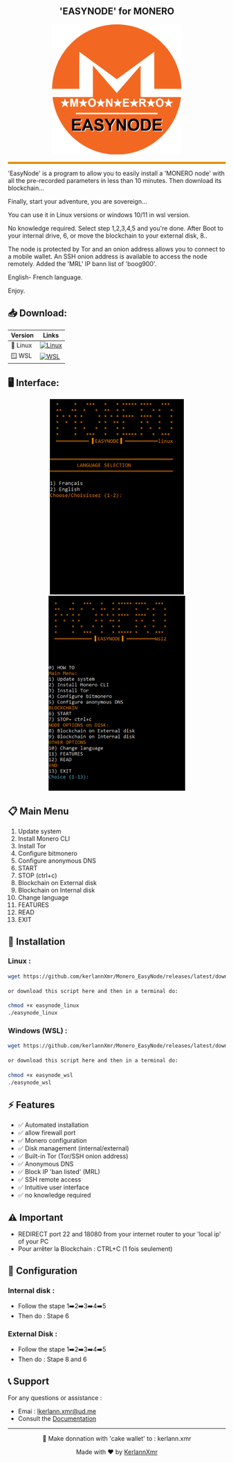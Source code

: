 <div align="center">

## 'EASYNODE' for MONERO 

<img src="picture/logo.png" width="300" height="300" alt="Monero EasyNode Logo">
</div>

<hr style="border-top: 3px solid orange;">
'EasyNode' is a program to allow you to easily install a 'MONERO node' with all the pre-recorded parameters in less than 10 minutes.
Then download its blockchain...

Finally, start your adventure, you are sovereign...

You can use it in Linux versions or windows 10/11 in wsl version. 

No knowledge required. Select step 1,2,3,4,5 and you're done. 
After Boot to your internal drive, 6, or move the blockchain to your external disk, 8..

The node is protected by Tor and an onion address allows you to connect to a mobile wallet.
An SSH onion address is available to access the node remotely.
Added the 'MRL' IP bann list of 'boog900'.

English- French language.

Enjoy.


## 📥 Download:

<div align="center">

| Version | Links |
|---------|------|
| 🐧 Linux | [![Linux](https://img.shields.io/badge/Download-EasyNode_Linux-orange?style=for-the-badge)](https://github.com/kerlannXmr/Monero_EasyNode/releases/download/v1.0/easynode_linux.sh) |
| 🪟 WSL | [![WSL](https://img.shields.io/badge/Download-EasyNode_WSL-orange?style=for-the-badge)](https://github.com/kerlannXmr/Monero_EasyNode/releases/download/v1.0/easynode_wsl.sh) |

</div>

## 🖥️ Interface:
<div align="center">
<img src="picture/linux-interface.png" width="310" alt="Linux Interface">
<img src="picture/wsl_interface.png" width="316" alt="wsl Interface">
</div>


## 📋 Main Menu

1. Update system
2. Install Monero CLI
3. Install Tor
4. Configure bitmonero
5. Configure anonymous DNS
6. START
7. STOP (ctrl+c)
8. Blockchain on External disk
9. Blockchain on Internal disk
10. Change language
11. FEATURES
12. READ
13. EXIT

## 🚀 Installation

### Linux :
```bash
wget https://github.com/kerlannXmr/Monero_EasyNode/releases/latest/download/easynode_linux

or download this script here and then in a terminal do:

chmod +x easynode_linux
./easynode_linux
```

### Windows (WSL) :
```bash
wget https://github.com/kerlannXmr/Monero_EasyNode/releases/latest/download/easynode_wsl

or download this script here and then in a terminal do:

chmod +x easynode_wsl
./easynode_wsl
```

## ⚡ Features

- ✅ Automated installation
- ✅ allow firewall port
- ✅ Monero configuration
- ✅ Disk management (internal/external)
- ✅ Built-in Tor (Tor/SSH onion address)
- ✅ Anonymous DNS
- ✅ Block IP 'ban listed' (MRL)
- ✅ SSH remote access
- ✅ Intuitive user interface
- ✅ no knowledge required

## ⚠️ Important

- REDIRECT port 22 and 18080 from your internet router to your 'local ip' of your PC
- Pour arrêter la Blockchain : CTRL+C (1 fois seulement)

## 🔧 Configuration

### Internal disk :
- Follow the stape 1➡️2➡️3➡️4➡️5
- Then do : Stape 6

### External Disk :
- Follow the stape 1➡️2➡️3➡️4➡️5
- Then do : Stape 8 and 6

## 📞 Support

For any questions or assistance :
- Emai : lkerlann.xmr@ud.me
- Consult the [Documentation](https://tinyurl.com/kerlann)

<div align="center">

---
🙏 Make donnation with 'cake wallet' to : kerlann.xmr

Made with ❤️ by [KerlannXmr](https://github.com/kerlannXmr)

</div>
